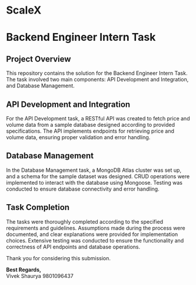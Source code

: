 # ScaleX
# Backend Engineer Intern Task

## Project Overview
This repository contains the solution for the Backend Engineer Intern Task. The task involved two main components: API Development and Integration, and Database Management.

## API Development and Integration
For the API Development task, a RESTful API was created to fetch price and volume data from a sample database designed according to provided specifications. The API implements endpoints for retrieving price and volume data, ensuring proper validation and error handling.

## Database Management
In the Database Management task, a MongoDB Atlas cluster was set up, and a schema for the sample dataset was designed. CRUD operations were implemented to interact with the database using Mongoose. Testing was conducted to ensure database connectivity and error handling.

## Task Completion
The tasks were thoroughly completed according to the specified requirements and guidelines. Assumptions made during the process were documented, and clear explanations were provided for implementation choices. Extensive testing was conducted to ensure the functionality and correctness of API endpoints and database operations.

Thank you for considering this submission.

**Best Regards,**  
Vivek Shaurya
9801096437
